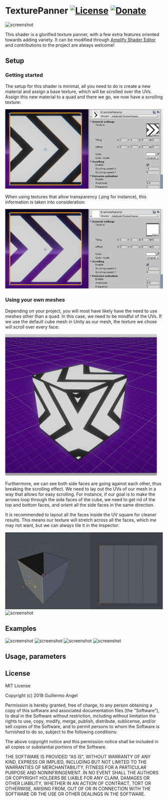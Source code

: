 # TexturePanner [![License](https://img.shields.io/badge/License-MIT-lightgrey.svg?style=flat)](http://adultlink.mit-license.org) [![Donate](https://img.shields.io/badge/Donate-PayPal-green.svg)](https://www.paypal.me/adultlink/5usd)
![screenshot](Screenshots/Misc.gif)

This shader is a glorified texture panner, with a few extra features oriented towards adding variety. It can be modified through [Amplify Shader Editor](http://amplify.pt/unity/amplify-shader-editor) and contributions to the project are always welcome!
## Setup
### Getting started
The setup for this shader is minimal, all you need to do is create a new material and assign a base texture, which will be scrolled over the UVs. Assign this new material to a quad and there we go, we now have a scrolling texture:

![screenshot](Screenshots/BasicExample.gif)

When using textures that allow transparency (.png for instance), this information is taken into consideration:

![screenshot](Screenshots/BasicExample2.gif)

### Using your own meshes

Depending on your project, you will most have likely have the need to use meshes other than a quad. In this case, we need to be mindful of the UVs. If we use the default cube mesh in Unity as our mesh, the texture we chose will scroll over every face:

![screenshot](Screenshots/BasicExample3.gif)

Furthermore, we can see both side faces are going against each other, thus breaking the scrolling effect. We need to lay out the UVs of our mesh in a way that allows for easy scrolling. For instance, if our goal is to make the arrows loop through the side faces of the cube, we need to get rid of the top and bottom faces, and orient all the side faces in the same direction.

It is recommended to layout all the faces inside the UV square for cleaner results. This means our texture will stretch across all the faces, which me may not want, but we can always tile it in the inspector:

![screenshot](Screenshots/BlenderCubeUVs.gif)
![screenshot](Screenshots/BlenderCubeExample.gif)

## Examples

![screenshot](Screenshots/LoadingRings.gif)
![screenshot](Screenshots/ConveyorBelts.gif)
![screenshot](Screenshots/ThrustersExample.gif)
![screenshot](Screenshots/Buildings.gif)

## Usage, parameters
## License
MIT License

Copyright (c) 2018 Guillermo Angel

Permission is hereby granted, free of charge, to any person obtaining a copy
of this software and associated documentation files (the "Software"), to deal
in the Software without restriction, including without limitation the rights
to use, copy, modify, merge, publish, distribute, sublicense, and/or sell
copies of the Software, and to permit persons to whom the Software is
furnished to do so, subject to the following conditions:

The above copyright notice and this permission notice shall be included in all
copies or substantial portions of the Software.

THE SOFTWARE IS PROVIDED "AS IS", WITHOUT WARRANTY OF ANY KIND, EXPRESS OR
IMPLIED, INCLUDING BUT NOT LIMITED TO THE WARRANTIES OF MERCHANTABILITY,
FITNESS FOR A PARTICULAR PURPOSE AND NONINFRINGEMENT. IN NO EVENT SHALL THE
AUTHORS OR COPYRIGHT HOLDERS BE LIABLE FOR ANY CLAIM, DAMAGES OR OTHER
LIABILITY, WHETHER IN AN ACTION OF CONTRACT, TORT OR OTHERWISE, ARISING FROM,
OUT OF OR IN CONNECTION WITH THE SOFTWARE OR THE USE OR OTHER DEALINGS IN THE
SOFTWARE.
